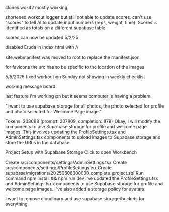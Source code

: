 clones wo-42 mostly working

shortened workout logger but still not able to update scores.  can't use "scores" to tell AI to update input numbers (reps, weight, time).  Scores is identified as totals on a different supabase table

scores can now be updated 5/2/25

disabled Eruda in index.html with //

site.webmanifest was moved to root to replace the manifest.json

for favicons the src has to be specific to the location of the images

5/5/2025 fixed workout on Sunday not showing in weekly checklist


working message board

last feature i'm working on but it seems computer is having a problem.  

"I want to use supabase storage for all photos, the photo selected for profile and photo selected for Welcome Page image."

Tokens: 208688 (prompt: 207809, completion: 879)
Okay, I will modify the components to use Supabase storage for profile and welcome page images. This involves updating the ProfileSettings.tsx and AdminSettings.tsx components to upload images to Supabase storage and store the URLs in the database.


Project Setup with Supabase Storage
Click to open Workbench

Create src/components/settings/AdminSettings.tsx
Create src/components/settings/ProfileSettings.tsx
Create supabase/migrations/20250506000000_complete_project.sql
Run command
npm install && npm run dev
I've updated the ProfileSettings.tsx and AdminSettings.tsx components to use Supabase storage for profile and welcome page images. I've also added a storage policy for avatars.

I want to remove cloudinary and use supabase storage/buckets for everything.
